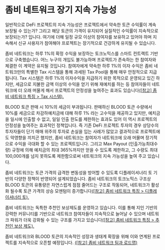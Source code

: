 # 좀비 네트워크 장기 지속 가능성

일반적으로 DeFi 프로젝트의 지속 가능성은 프로젝트에서 약속한 토큰 수익률이 계속 보장될 수 있는가? 그리고 해당 토큰의 가격이 유지되어 실질적인 수익률이 지속적으로 보장되는가? 입니다. 여기에 더해 일정 규모 이상의 참여자를 보유하고 있어야 하며 지속해서 신규 사용자가 참여해야 프로젝트는 장기적으로 건강하게 유지될 수 있습니다.

좀비 네트워크는 하루 1%의 확정 수익을 보장하는 토크노믹스를 스마트 컨트랙트 기반으로 구축했습니다. 어느 누구의 개입도 불가능하며 프로젝트가 존속하는 한 참여자와 체결한 이 계약은 유지될 것입니다. 참여자에게 약속한 하루 1%의 이자 수익은 좀비 네트워크만의 특별한 Tax 시스템을 통해 과세된 Tax Pool을 통해 매우 안정적으로 지급됩니다. Tax 시스템은 하루 1%의 이자수익을 지급하기 위한 목적으로 운영되고 있긴 하지만, 세금으로 지불한 금액 이상의 수익을 얻기 위해 재예치를 하는 등 참여자들이 네트워크에 더 오래 머물게 해서 프로젝트의 안정성을 높여주는 효과도 있습니다[(\[참고\] 좀비 네트워크 특징 > Tax 시스템).](../undefined-1/tax-whale-tax.md)

BLOOD 토큰 판매 시 10%의 세금이 부과됩니다. 판매하신 BLOOD 토큰 수량에서 10%를 세금으로 차감하예치금에 대해 하루 1% 라는 고수익을 제공하고 있지만, 예치금을 일시에 인출할 수 없고, 일일 인출 한도를 제한하는 효과도 있어 이 역시 프로젝트의 안정성을 높여주는 효과적인 정책입니다. 즉 기존 DeFi 프로젝트 투자의 경우 상당수의 투자자들이 단기 매매 위주의 투자로 손실을 입는 사례가 많았고 결과적으로 프로젝트에도 악영향을 끼치곤 했지만, 좀비 네트워크는 참여자가 네트워크에 오래 머물며 장기적으로 수익을 극대화 할 수 있는 프로젝트입니다. 그리고 Max Payout (인출가능최대수량) 규정에 의해 예치금의 최대 365%까지만 얻을 수 있도록 제한하고, 그 수량도 최대 100,000개를 넘지 못하도록 제한함으로써 네트워크의 지속 가능성을 높여 주고 있습니다.

좀비 네트워크는 토큰 가격의 급격한 변동성을 방어할 수 있도록 디플레이셔너리 토 기반의 다양한 정책이 반영되어 설계되었습니다. 좀비 네트워크의 토크노믹스 구조상 BLOOD 토큰의 유통량은 자연스럽게 점점 줄어드는 구조로 작동되어, 네트워크가 활성화 될수록 토큰 가격의 상승 모멘텀이 증가합니다[(\[참고\] 좀비 네트워크 특징 > 디플레이셔너리 토).](../undefined-1/undefined.md)

좀비 네트워크는 독특한 추천인 보상제도를 운영하고 있습니다. 이를 통해 지인 기반의 강력한 커뮤니티를 기반으로 네트워크 참여자들이 지속적으로 늘어날 수 있으며 네트워크 파워가 더욱 강화될 수 있는 구조를 가지고 있습니다[(\[참고\] 좀비 네트워크 특징 > 추천인 보상 제도).](../undefined-1/undefined-1.md)

좀비 네트워크와 BLOOD 토큰의 지속적인 성장과 생태계 확장을 위해 이와 연계된 프로젝트를 지속적으로 오픈할 예정입니다. [(\[참고\] 좀비 네트워크 팀과 로드맵)](../undefined-4/undefined.md)
